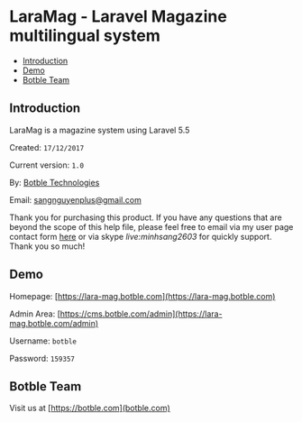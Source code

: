 # LaraMag - Laravel Magazine multilingual system

- [Introduction](#introduction)
- [Demo](#demo)
- [Botble Team](#botble_team)

<a name="introduction"></a>
## Introduction

LaraMag is a magazine system using Laravel 5.5

Created: `17/12/2017`

Current version: `1.0`

By: [Botble Technologies](https://botble.com)

Email: [sangnguyenplus@gmail.com](mailto:sangnguyenplus@gmail.com)

Thank you for purchasing this product. If you have any questions that are beyond the scope of this help file, 
please feel free to email via my user page contact form [here](http://themeforest.net/user/botble) or via skype *live:minhsang2603* for quickly support. Thank you so much!
		
<a name="demo"></a>
## Demo

Homepage: [https://lara-mag.botble.com](https://lara-mag.botble.com)

Admin Area: [https://cms.botble.com/admin](https://lara-mag.botble.com/admin)

Username: `botble`

Password: `159357`

<a name="botble_team"></a>
## Botble Team

Visit us at [https://botble.com](botble.com)